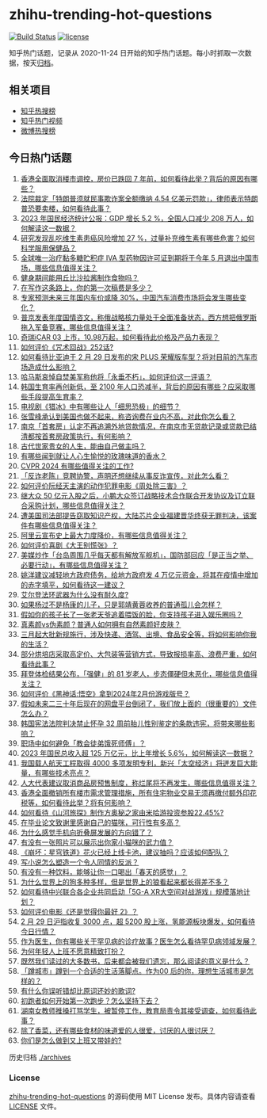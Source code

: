 # zhihu-trending-hot-questions

[![Build Status](https://github.com/justjavac/zhihu-trending-hot-questions/workflows/ci/badge.svg?branch=master)](https://github.com/justjavac/zhihu-trending-hot-questions/actions)
[![license](https://img.shields.io/github/license/justjavac/zhihu-trending-hot-questions)](https://github.com/justjavac/zhihu-trending-hot-questions/blob/master/LICENSE)

知乎热门话题，记录从 2020-11-24
日开始的知乎热门话题。每小时抓取一次数据，按天[归档](./archives)。

## 相关项目

- [知乎热搜榜](https://github.com/justjavac/zhihu-trending-top-search)
- [知乎热门视频](https://github.com/justjavac/zhihu-trending-hot-video)
- [微博热搜榜](https://github.com/justjavac/weibo-trending-hot-search)

## 今日热门话题

<!-- BEGIN -->
<!-- 最后更新时间 Fri Mar 01 2024 06:09:19 GMT+0800 (China Standard Time) -->

1. [香港全面取消楼市调控，房价已跌回 7 年前，如何看待此举？背后的原因有哪些？](https://www.zhihu.com/question/646389567)
1. [法院裁定「特朗普须就民事欺诈案全额缴纳 4.54 亿美元罚款」，律师表示特朗普恐要卖楼，如何看待此事？](https://www.zhihu.com/question/646427704)
1. [2023 年国民经济统计公报：GDP 增长 5.2 %，全国人口减少 208 万人，如何解读这一数据？](https://www.zhihu.com/question/646393484)
1. [研究发现乱吃维生素患癌风险增加 27 %，过量补充维生素有哪些危害？如何科学服用保健品？](https://www.zhihu.com/question/646396117)
1. [全球唯一治疗黏多糖贮积症 ⅣA 型药物因许可证到期将于今年 5 月退出中国市场，哪些信息值得关注？](https://www.zhihu.com/question/646407238)
1. [健身期间能用丘比沙拉酱制作食物吗？](https://www.zhihu.com/question/646049449)
1. [在写作这条路上，你的第一次稿费是多少？](https://www.zhihu.com/question/640409885)
1. [专家预测未来三年国内车价或降 30%，中国汽车消费市场将会发生哪些变化？](https://www.zhihu.com/question/646378927)
1. [普京发表年度国情咨文，称俄战略核力量处于全面准备状态，西方想把俄罗斯拖入军备竞赛，哪些信息值得关注？](https://www.zhihu.com/question/646465428)
1. [奇瑞iCAR 03 上市，10.98万起，如何看待此价格及产品力表现？](https://www.zhihu.com/question/635440878)
1. [如何评价《咒术回战》252话?](https://www.zhihu.com/question/646422939)
1. [如何看待比亚迪于 2 月 29 日发布的宋 PLUS 荣耀版车型？将对目前的汽车市场造成什么影响？](https://www.zhihu.com/question/646393415)
1. [哈马斯哀悼自焚美军称他将「永垂不朽」，如何评价这一评语？](https://www.zhihu.com/question/646409056)
1. [韩国生育率再创新低，至 2100 年人口恐减半，背后的原因有哪些？应采取哪些手段提高生育率？](https://www.zhihu.com/question/646391977)
1. [电视剧《猎冰》中有哪些让人「细思恐极」的细节？](https://www.zhihu.com/question/645240397)
1. [张雪峰承认到美国也做不起来，称咨询费在业内不高，对此你怎么看？](https://www.zhihu.com/question/646020381)
1. [南京「首套房」认定不再追溯外地贷款情况，在南京市无贷款记录或贷款已结清都按首套房政策执行，有何影响？](https://www.zhihu.com/question/646438431)
1. [古代世家贵女的人生，能由自己做主吗？](https://www.zhihu.com/question/639920769)
1. [有哪些闻到就让人心生愉悦的玫瑰味道的香水？](https://www.zhihu.com/question/645051130)
1. [CVPR 2024 有哪些值得关注的工作?](https://www.zhihu.com/question/645935461)
1. [「反诈老陈」竞聘协警，声明还想继续从事反诈宣传，对此怎么看？](https://www.zhihu.com/question/645928071)
1. [如何评价阮经天主演的动作犯罪电影《周处除三害》？](https://www.zhihu.com/question/646235050)
1. [继大众 50 亿元入股之后，小鹏大众签订战略技术合作联合开发协议及订立联合采购计划，哪些信息值得关注？](https://www.zhihu.com/question/646392071)
1. [遭美国司法部提告窃取知识产权，大陆芯片企业福建晋华终获无罪判决，该案件有哪些信息值得关注？](https://www.zhihu.com/question/646248456)
1. [阿里云宣布史上最大力度降价，有哪些信息值得关注？](https://www.zhihu.com/question/646412512)
1. [如何评价喜剧《大王别慌张》？](https://www.zhihu.com/question/645512103)
1. [美媒炒作「台岛周围几乎每天都有解放军舰机」，国防部回应「是正当之举、必要行动」，有哪些信息值得关注？](https://www.zhihu.com/question/646456398)
1. [姚洋建议减轻地方政府债务，给地方政府发 4 万亿元资金，将其在疫情中增加的赤字填平，如何看待这一建议？](https://www.zhihu.com/question/646409347)
1. [艾尔登法环武器为什么没有耐久度?](https://www.zhihu.com/question/529021247)
1. [如果杨过不是杨康的儿子，只是郭靖黄蓉收养的普通孤儿会怎样？](https://www.zhihu.com/question/51229959)
1. [假如你的孩子长了一张老天爷追着喂饭的脸，你支持孩子进入娱乐圈吗？](https://www.zhihu.com/question/637543471)
1. [真素颜vs伪素颜？普通人如何拥有自然素颜好皮肤？](https://www.zhihu.com/question/646408573)
1. [三月起大批新规施行，涉及快递、酒驾、出境、食品安全等，将如何影响你我的生活？](https://www.zhihu.com/question/646390571)
1. [部分烘培店采取高定价、大包装等营销方式，导致报损率高、浪费严重，如何看待此事？](https://www.zhihu.com/question/646377336)
1. [拜登体检结果公布，「强健」的 81 岁老人，步态僵硬但未恶化，哪些信息值得关注？](https://www.zhihu.com/question/646378972)
1. [如何评价《黑神话:悟空》拿到2024年2月份游戏版号？](https://www.zhihu.com/question/646085222)
1. [假如未来二三十年后现在的网盘平台倒闭了，我们放上面的（很重要的）文件怎么办？](https://www.zhihu.com/question/644393487)
1. [韩国宪法法院判决禁止怀孕 32 周前胎儿性别鉴定的条款违宪，将带来哪些影响？](https://www.zhihu.com/question/646401878)
1. [职场中如何避免「教会徒弟饿死师傅」？](https://www.zhihu.com/question/646204647)
1. [2023 年国民总收入超 125 万亿元，比上年增长 5.6%，如何解读这一数据？](https://www.zhihu.com/question/646391683)
1. [我国载人航天工程取得 4000 多项发明专利，新兴「太空经济」将迸发巨大能量，有哪些技术亮点？](https://www.zhihu.com/question/646378793)
1. [人大代表建议取消商品房预售制度，称烂尾将不再发生，哪些信息值得关注？](https://www.zhihu.com/question/646349813)
1. [香港全面撤销所有楼市需求管理措施，所有住宅物业交易无须再缴付额外印花税等，如何看待此举？将有何影响？](https://www.zhihu.com/question/646236403)
1. [如何看待《山河旅探》制作方奥秘之家由米哈游投资参股22.45%?](https://www.zhihu.com/question/645595519)
1. [在毕业论文致谢里感谢自己的猫咪，可行性有多高？](https://www.zhihu.com/question/641183951)
1. [为什么感觉手机向折叠屏发展的方向错了？](https://www.zhihu.com/question/592056069)
1. [有没有一张照片可以展示出你家小猫咪的武力值？](https://www.zhihu.com/question/643850005)
1. [《崩坏：星穹铁道》花火已经上线卡池，建议抽吗？应该如何配队？](https://www.zhihu.com/question/646410058)
1. [写小说怎么塑造一个令人同情的反派？](https://www.zhihu.com/question/642850557)
1. [有没有一种饮料，能够让你一口喝出「春天的感觉」？](https://www.zhihu.com/question/645394092)
1. [为什么世界上的狗多种多样，但是世界上的狼看起来都长得差不多？](https://www.zhihu.com/question/644451743)
1. [如何看待中兴联合各企业共同启动「5G-A XR大空间对战游戏」规模落地计划？](https://www.zhihu.com/question/646412372)
1. [如何评价电影《还是觉得你最好 2》？](https://www.zhihu.com/question/644895688)
1. [2 月 29 日沪指收复 3000 点，超 5200 股上涨，氢能源板块爆发，如何看待今日行情？](https://www.zhihu.com/question/646391218)
1. [作为医生，你有哪些关于罕见病的诊疗故事？医生怎么看待罕见病领域发展？](https://www.zhihu.com/question/646080458)
1. [为何年轻人上班不愿意精致打扮？](https://www.zhihu.com/question/645876469)
1. [既然我们读过的大多数书，后来都会被我们遗忘，那么阅读的意义是什么？](https://www.zhihu.com/question/639181112)
1. [「蹲城市」蹲到一个合适的生活落脚点。作为00 后的你，理想生活城市是怎样的？](https://www.zhihu.com/question/646388864)
1. [有什么你误听错却比原词还妙的歌词?](https://www.zhihu.com/question/274751304)
1. [初跑者如何开始第一次跑步？怎么坚持下去？](https://www.zhihu.com/question/646108276)
1. [湖南女教师推搡打骂学生，被暂停工作，教育局责令其接受调查，如何看待此事？](https://www.zhihu.com/question/646391034)
1. [除了香菜，还有哪些食材的味道爱的人很爱，讨厌的人很讨厌？](https://www.zhihu.com/question/642239202)
1. [你们是怎么做到又上班又带娃的?](https://www.zhihu.com/question/645230379)

<!-- END -->

历史归档 [./archives](./archives)

### License

[zhihu-trending-hot-questions](https://github.com/justjavac/zhihu-trending-hot-questions)
的源码使用 MIT License 发布。具体内容请查看 [LICENSE](./LICENSE) 文件。
